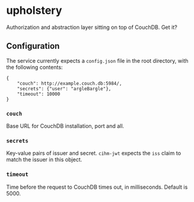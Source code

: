 # upholstery

Authorization and abstraction layer sitting on top of CouchDB. Get it?

## Configuration

The service currently expects a `config.json` file in the root directory, with the following contents:

    {
        "couch": http://example.couch.db:5984/,
        "secrets": {"user": "argleBargle"},
        "timeout": 10000
    }

### `couch`

Base URL for CouchDB installation, port and all.

### `secrets`

Key-value pairs of issuer and secret. `cihm-jwt` expects the `iss` claim to match the issuer in this object.

### `timeout`

Time before the request to CouchDB times out, in milliseconds. Default is 5000.
